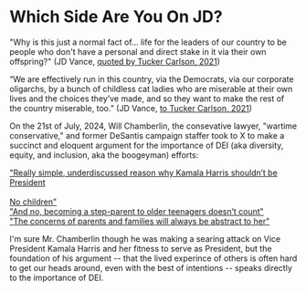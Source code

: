 # Which Side Are You On JD?

"Why is this just a normal fact of... life for the leaders of our country to be people who don't have a personal and direct stake in it via their own offspring?" (JD Vance, [quoted by Tucker Carlson, 2021](the-quote))

“We are effectively run in this country, via the Democrats, via our corporate oligarchs, by a bunch of childless cat ladies who are miserable at their own lives and the choices they’ve made, and so they want to make the rest of the country miserable, too.” (JD Vance, [to Tucker Carlson, 2021](the-quote))

On the 21st of July, 2024, Will Chamberlin, the consevative lawyer, "wartime conservative," and former DeSantis campaign staffer took to X to make a succinct and eloquent argument for the importance of DEI (aka diversity, equity, and inclusion, aka the boogeyman) efforts:

["Really simple, underdiscussed reason why Kamala Harris shouldn’t be President<br/><br/>No children"](https://x.com/willchamberlain/status/1815150185300759014)
<br/>
["And no, becoming a step-parent to older teenagers doesn’t count"](https://x.com/willchamberlain/status/1815150379610382598)
<br/>
["The concerns of parents and families will always be abstract to her"](https://x.com/willchamberlain/status/1815150588901933256)

I'm sure Mr. Chamberlin though he was making a searing attack on Vice President Kamala Harris and her fitness to serve as President, but the foundation of his argument -- that the lived experince of others is often hard to get our heads around, even with the best of intentions -- speaks directly to the importance of DEI.

[backfire]: <https://www.nytimes.com/2024/07/23/opinion/kamala-harris-jd-vance.html>
[cat-ladies]: <https://www.nytimes.com/2024/07/27/opinion/jd-vance-cat-ladies.html>
[changeability]: <https://www.nytimes.com/2024/07/26/opinion/jd-vance-changeability.html>
[family-politics]: <https://www.npr.org/2024/07/25/nx-s1-5051873/the-family-politics-behind-j-d-vances-childless-cat-ladies-comment>
[the-quote]: <https://www.youtube.com/watch?v=7gPGxB2FqEc>
